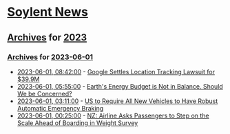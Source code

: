 # [Soylent News](../../../README.md)

## [Archives](../../index.md) for [2023](../index.md)

### [Archives](../../index.md) for [2023-06-01](index.md)

* [2023-06-01, 08:42:00](https://soylentnews.org/article.pl?sid=23/05/31/1854252&from=rss) - [Google Settles Location Tracking Lawsuit for $39.9M](https://soylentnews.org/article.pl?sid=23/05/31/1854252&from=rss)
* [2023-06-01, 05:55:00](https://soylentnews.org/article.pl?sid=23/05/31/1759240&from=rss) - [Earth's Energy Budget is Not in Balance. Should We be Concerned?](https://soylentnews.org/article.pl?sid=23/05/31/1759240&from=rss)
* [2023-06-01, 03:11:00](https://soylentnews.org/article.pl?sid=23/05/31/1752206&from=rss) - [US to Require All New Vehicles to Have Robust Automatic Emergency Braking](https://soylentnews.org/article.pl?sid=23/05/31/1752206&from=rss)
* [2023-06-01, 00:25:00](https://soylentnews.org/article.pl?sid=23/05/31/1746248&from=rss) - [NZ: Airline Asks Passengers to Step on the Scale Ahead of Boarding in Weight Survey](https://soylentnews.org/article.pl?sid=23/05/31/1746248&from=rss)
